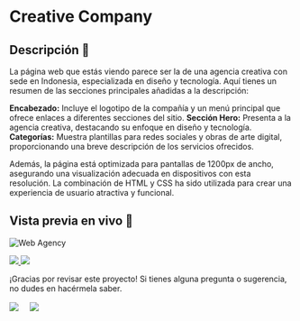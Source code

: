 # Creative Company

## Descripción 📝

La página web que estás viendo parece ser la de una agencia creativa con sede en Indonesia, especializada en diseño y tecnología. Aquí tienes un resumen de las secciones principales añadidas a la descripción:

**Encabezado:** Incluye el logotipo de la compañía y un menú principal que ofrece enlaces a diferentes secciones del sitio.
**Sección Hero:** Presenta a la agencia creativa, destacando su enfoque en diseño y tecnología.
**Categorías:** Muestra plantillas para redes sociales y obras de arte digital, proporcionando una breve descripción de los servicios ofrecidos.

Además, la página está optimizada para pantallas de 1200px de ancho, asegurando una visualización adecuada en dispositivos con esta resolución. La combinación de HTML y CSS ha sido utilizada para crear una experiencia de usuario atractiva y funcional.


## Vista previa en vivo 🌟

![Web Agency](/src/img/creative-company.png)

<a href="https://github.com/EstherChuCortes/CSS-header-Creative-Company/tree/main" target="_blank">
    <img src="https://img.shields.io/static/v1?label=|&message=VER CODIGO&color=f&style=plastic&logo=github&logo-color=white"/>
</a>  
<a href="https://estherchucortes.github.io/HTML-CSS-Microsite-Portfolio/" target="_blank">
    <img src="https://img.shields.io/static/v1?label=|&message=VER WEBSITE&color=cdf998&style=plastic&logo=wordpress&logo-color=white"/>
</a>


¡Gracias por revisar este proyecto! Si tienes alguna pregunta o sugerencia, no dudes en hacérmela saber.

<a href="https://www.linkedin.com/in/esther-cort%C3%A9s-barrio-4129b3105/" target="blank"><img align="center" src="https://img.shields.io/badge/Esther Cortés-0077B5?style=for-the-badge&logo=linkedin&logoColor=white" /></a> &nbsp;&nbsp;&nbsp;  <a href="mailto:estherchu13@hotmail.com" target="blank"><img align="center" src="https://img.shields.io/badge/estherchu13@hotmail.com-D14836?style=for-the-badge&logo=gmail&logoColor=white" /></a> 

